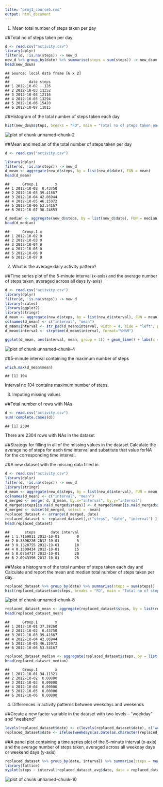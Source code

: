 ```yaml
---
title: "proj1_course5.rmd"
output: html_document
---
```


1. Mean total number of steps taken per day

##Total no of steps taken per day


```r
d <- read.csv("activity.csv")
library(dplyr)
filter(d, !is.na(steps)) -> new_d
new_d %>% group_by(date) %>% summarise(steps = sum(steps)) -> new_dsum
head(new_dsum)
```

```
## Source: local data frame [6 x 2]
## 
##         date steps
## 1 2012-10-02   126
## 2 2012-10-03 11352
## 3 2012-10-04 12116
## 4 2012-10-05 13294
## 5 2012-10-06 15420
## 6 2012-10-07 11015
```

##Histogram of the total number of steps taken each day


```r
hist(new_dsum$steps, breaks = "FD", main = "Total no of steps taken each day", xlab = "Total Steps", ylab = "Frequency", col = "Blue")
```

![plot of chunk unnamed-chunk-2](figure/unnamed-chunk-2-1.png) 


##Mean and median of the total number of steps taken per day


```r
d <- read.csv("activity.csv")

library(dplyr)
filter(d, !is.na(steps)) -> new_d
d_mean <- aggregate(new_d$steps, by = list(new_d$date), FUN = mean)
head(d_mean)
```

```
##      Group.1        x
## 1 2012-10-02  0.43750
## 2 2012-10-03 39.41667
## 3 2012-10-04 42.06944
## 4 2012-10-05 46.15972
## 5 2012-10-06 53.54167
## 6 2012-10-07 38.24653
```

```r
d_median <- aggregate(new_d$steps, by = list(new_d$date), FUN = median)
head(d_median)
```

```
##      Group.1 x
## 1 2012-10-02 0
## 2 2012-10-03 0
## 3 2012-10-04 0
## 4 2012-10-05 0
## 5 2012-10-06 0
## 6 2012-10-07 0
```

2. What is the average daily activity pattern?

##Time series plot of the 5-minute interval (x-axis) and the average number of steps taken, averaged across all days (y-axis)


```r
d <- read.csv("activity.csv")
library(dplyr)
filter(d, !is.na(steps)) -> new_d
library(scales)
library(ggplot2)
library(stringr)
d_mean <- aggregate(new_d$steps, by = list(new_d$interval), FUN = mean)
colnames(d_mean) <- c("interval", "mean")
d_mean$interval <- str_pad(d_mean$interval, width = 4, side = "left", pad = "0")
d_mean$interval <- strptime(d_mean$interval, format="%H%M")

ggplot(d_mean, aes(interval, mean, group = 1)) + geom_line() + labs(x = "Interval", y = "Average steps") + scale_x_datetime(labels=date_format("%H:%M"), breaks=date_breaks("1 hour"))
```

![plot of chunk unnamed-chunk-4](figure/unnamed-chunk-4-1.png) 

##5-minute interval containing the maximum number of steps


```r
which.max(d_mean$mean)
```

```
## [1] 104
```
Interval no 104 contains maximum number of steps.

3. Imputing missing values

##Total number of rows with NAs


```r
d <- read.csv("activity.csv")
sum(!complete.cases(d))
```

```
## [1] 2304
```
There are 2304 rows with NAs in the dataset

##Strategy for filling in all of the missing values in the dataset
Calculate the average no of steps for each time interval and substitute that value forNA for the  corresponding time interval.

##A new dataset with the missing data filled in.


```r
d <- read.csv("activity.csv")
library(dplyr)
filter(d, !is.na(steps)) -> new_d
library(stringr)
d_mean <- aggregate(new_d$steps, by = list(new_d$interval), FUN = mean)
colnames(d_mean) <- c("interval", "mean")
d_merged <- merge( d, d_mean, by.x="interval", by.y="interval")
d_merged$steps[is.na(d_merged$steps)] <- d_merged$mean[is.na(d_merged$steps)]
d_merged <- subset(d_merged, select = -mean)
replaced_dataset <- arrange(d_merged, date)
replaced_dataset <- replaced_dataset[,c("steps", "date", "interval") ]
head(replaced_dataset)
```

```
##       steps       date interval
## 1 1.7169811 2012-10-01        0
## 2 0.3396226 2012-10-01        5
## 3 0.1320755 2012-10-01       10
## 4 0.1509434 2012-10-01       15
## 5 0.0754717 2012-10-01       20
## 6 2.0943396 2012-10-01       25
```

##Make a histogram of the total number of steps taken each day and Calculate and report the mean and median total number of steps taken per day.


```r
replaced_dataset %>% group_by(date) %>% summarise(steps = sum(steps)) -> replaced_datasetsum
hist(replaced_datasetsum$steps, breaks = "FD", main = "Total no of steps taken each day", xlab = "Total Steps", ylab = "Frequency", col = "Blue")
```

![plot of chunk unnamed-chunk-8](figure/unnamed-chunk-8-1.png) 

```r
replaced_dataset_mean <- aggregate(replaced_dataset$steps, by = list(replaced_dataset$date), FUN = mean)
head(replaced_dataset_mean)
```

```
##      Group.1        x
## 1 2012-10-01 37.38260
## 2 2012-10-02  0.43750
## 3 2012-10-03 39.41667
## 4 2012-10-04 42.06944
## 5 2012-10-05 46.15972
## 6 2012-10-06 53.54167
```

```r
replaced_dataset_median <- aggregate(replaced_dataset$steps, by = list(replaced_dataset$date), FUN = median)
head(replaced_dataset_median)
```

```
##      Group.1        x
## 1 2012-10-01 34.11321
## 2 2012-10-02  0.00000
## 3 2012-10-03  0.00000
## 4 2012-10-04  0.00000
## 5 2012-10-05  0.00000
## 6 2012-10-06  0.00000
```

4. Differences in activity patterns between weekdays and weekends

##Create a new factor variable in the dataset with two levels – “weekday” and “weekend” 


```r
levels(replaced_dataset$date) <- c(levels(replaced_dataset$date), c("weekday", "weekend"))
replaced_dataset$date <- ifelse(weekdays(as.Date(as.character(replaced_dataset$date)), abbreviate = T) %in% c("Sat", "Sun"), "weekend", "weekday")
```

##A panel plot containing a time series plot of the 5-minute interval (x-axis) and the average number of steps taken, averaged across all weekday days or weekend days (y-axis)

```r
replaced_dataset %>% group_by(date, interval) %>% summarise(steps = mean(steps)) -> replaced_dataset_avg
library(lattice)
xyplot(steps ~ interval|replaced_dataset_avg$date, data = replaced_dataset_avg, type = "l", xlab = "Interval", ylab = "Number of steps", layout=c(1,2))
```

![plot of chunk unnamed-chunk-10](figure/unnamed-chunk-10-1.png) 

